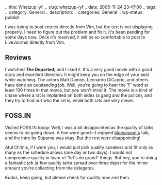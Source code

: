 .. title: Whatzup lyf.
.. slug: whatzup-lyf
.. date: 2006-11-24 23:47:00
.. tags: 
.. category: General
.. description: 
.. categories: General
.. wp-status: publish

I was trying to post entries directly from Vim, but the text is not displaying
properly. I need to figure out the problem and fix it. It's been pending for
some days now. Once it's resolved, it will be so comfortable to post to
LiveJournal directly from Vim.

## Reviews

I watched **The Departed**, and I liked it. It's a very good movie with a good
story and excellent direction. It might keep you on the edge of your seat while
watching. The actors Matt Damon, Leonardo DiCaprio, and others have done an
outstanding job. Well, you're going to hear the 'F' word at least 100 times in
that movie, but you won't mind it. The movie is a kind of chase where a rat is
implanted on both sides (a gang and the police), and they try to find out who
the rat is, while both rats are very clever.

## FOSS.IN

Visited FOSS.IN today. Well, I was a bit disappointed as the quality of talks
seems to be going down. A few were good—I enjoyed
[bluesmoon's](http://bluesmoon.livejournal.com/) talk, and the intro by Suparna
was okay. But the rest were disappointing!

Atul Chitnis, if I were you, I would just pick quality speakers and fit only as
many as the schedule allows (one day or two days). I would not compromise
quality in favor of "let's do grand" things. But hey, you're doing a fantastic
job (a few quality talks spread over three days) for the minor amount you're
collecting from the delegates.

Kudos, keep going, but please check for quality now and then.
